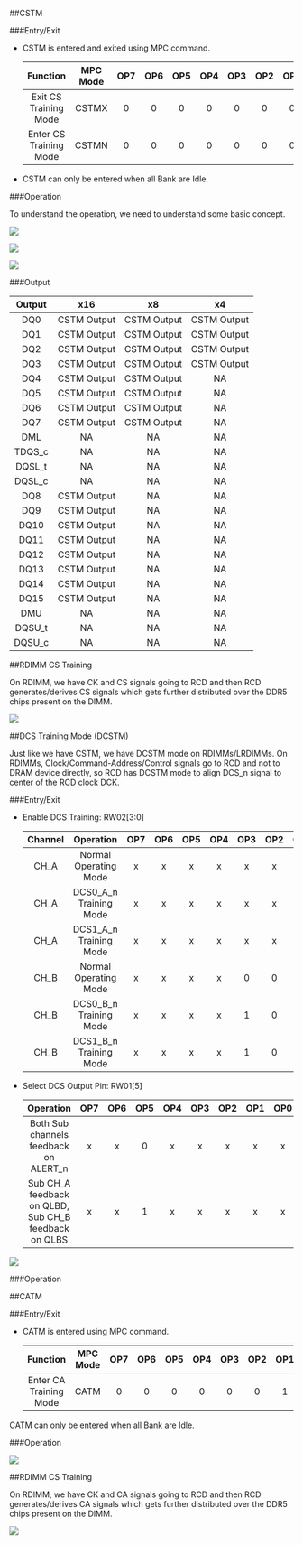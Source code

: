 ##CSTM

###Entry/Exit

* CSTM is entered and exited using MPC command.

    |  Function  |      MPC Mode      |OP7|OP6|OP5|OP4|OP3|OP2|OP1|OP0| 
    | :------: |:--------:| :-:| :-:|  :-:| :-:|  :-:| :-:|  :-:| :-:| 
    | Exit CS Training Mode | CSTMX |  0|0|0|0|0|0|0|0| 
    | Enter CS Training Mode | CSTMN |  0|0|0|0|0|0|0|1| 

* CSTM can only be entered when all Bank are Idle.

###Operation

To understand the operation, we need to understand some basic concept.

![](../images/commandbustraining/cstmsignals.drawio)

![](../images/commandbustraining/cstmlogic.drawio)

![](../images/commandbustraining/cstmtimingdiagram.drawio)

###Output

|Output|x16|x8|x4|
|:-:|:-:|:-:|:-:|
| DQ0 | CSTM Output | CSTM Output | CSTM Output |
| DQ1 | CSTM Output | CSTM Output | CSTM Output |
| DQ2 | CSTM Output | CSTM Output | CSTM Output |
| DQ3 | CSTM Output | CSTM Output | CSTM Output |
| DQ4 | CSTM Output | CSTM Output | NA |
| DQ5 | CSTM Output | CSTM Output | NA |
| DQ6 | CSTM Output | CSTM Output | NA |
| DQ7 | CSTM Output | CSTM Output | NA |
| DML | NA | NA | NA |
| TDQS_c | NA | NA | NA |
| DQSL_t | NA | NA | NA |
| DQSL_c | NA | NA | NA |
| DQ8 | CSTM Output | NA | NA |
| DQ9 | CSTM Output | NA | NA |
| DQ10 | CSTM Output | NA | NA |
| DQ11 | CSTM Output | NA | NA |
| DQ12 | CSTM Output | NA | NA |
| DQ13 | CSTM Output | NA | NA |
| DQ14 | CSTM Output | NA | NA |
| DQ15 | CSTM Output | NA | NA |
| DMU | NA | NA | NA |
| DQSU_t | NA | NA | NA |
| DQSU_c | NA | NA | NA |

##RDIMM CS Training

On RDIMM, we have CK and CS signals going to RCD and then RCD generates/derives CS signals which gets further distributed over the DDR5 chips present on the DIMM. 

![](../images/commandbustraining/dimmcstraining.drawio)

##DCS Training Mode (DCSTM)

Just like we have CSTM, we have DCSTM mode on RDIMMs/LRDIMMs. On RDIMMs, Clock/Command-Address/Control signals go to RCD and not to DRAM device directly, so RCD has DCSTM mode to align DCS_n signal to center of the RCD clock DCK.

###Entry/Exit

* Enable DCS Training: RW02[3:0]

    |Channel|Operation|OP7|OP6|OP5|OP4|OP3|OP2|OP1|OP0| 
    | :------: |:--------:| :-:| :-:|  :-:| :-:|  :-:| :-:|  :-:| :-:| 
    | CH_A | Normal Operating Mode  |  x|x|x|x|x|x|0|0| 
    | CH_A | DCS0_A_n Training Mode |  x|x|x|x|x|x|1|0| 
    | CH_A | DCS1_A_n Training Mode |  x|x|x|x|x|x|1|1| 
    | CH_B | Normal Operating Mode  |  x|x|x|x|0|0|x|x| 
    | CH_B | DCS0_B_n Training Mode |  x|x|x|x|1|0|x|x| 
    | CH_B | DCS1_B_n Training Mode |  x|x|x|x|1|0|x|x| 

* Select DCS Output Pin: RW01[5]

    |Operation|OP7|OP6|OP5|OP4|OP3|OP2|OP1|OP0| 
    |:--------:| :-:| :-:|  :-:| :-:|  :-:| :-:|  :-:| :-:| 
    | Both Sub channels feedback on ALERT_n |  x|x|0|x|x|x|x|x|
    | Sub CH_A feedback on QLBD, Sub CH_B feedback on QLBS |  x|x|1|x|x|x|x|x| 

![](../images/commandbustraining/dcstraining.drawio)

###Operation

##CATM

###Entry/Exit

* CATM is entered using MPC command.

    |  Function  |      MPC Mode      |OP7|OP6|OP5|OP4|OP3|OP2|OP1|OP0| 
    | :------: |:--------:| :-:| :-:|  :-:| :-:|  :-:| :-:|  :-:| :-:| 
    | Enter CA Training Mode | CATM |  0|0|0|0|0|0|1|1| 

CATM can only be entered when all Bank are Idle.

###Operation

![](../images/commandbustraining/catmsignals.drawio)

##RDIMM CS Training

On RDIMM, we have CK and CA signals going to RCD and then RCD generates/derives CA signals which gets further distributed over the DDR5 chips present on the DIMM.

![](../images/commandbustraining/dimmcatraining.drawio)